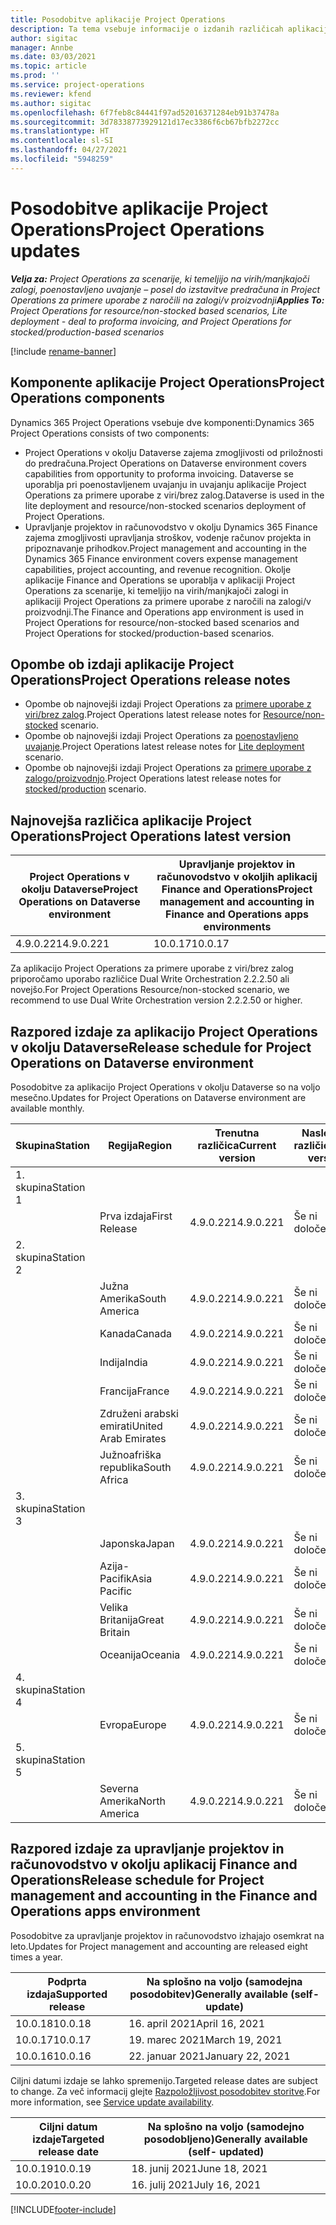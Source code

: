 ```yaml
---
title: Posodobitve aplikacije Project Operations
description: Ta tema vsebuje informacije o izdanih različicah aplikacije Dynamics 365 Project Operations.
author: sigitac
manager: Annbe
ms.date: 03/03/2021
ms.topic: article
ms.prod: ''
ms.service: project-operations
ms.reviewer: kfend
ms.author: sigitac
ms.openlocfilehash: 6f7feb8c84441f97ad52016371284eb91b37478a
ms.sourcegitcommit: 3d78338773929121d17ec3386f6cb67bfb2272cc
ms.translationtype: HT
ms.contentlocale: sl-SI
ms.lasthandoff: 04/27/2021
ms.locfileid: "5948259"
---
```

# <a name="project-operations-updates"></a><span data-ttu-id="a0e81-103">Posodobitve aplikacije Project Operations</span><span class="sxs-lookup"><span data-stu-id="a0e81-103">Project Operations updates</span></span>

<span data-ttu-id="a0e81-104">_**Velja za:** Project Operations za scenarije, ki temeljijo na virih/manjkajoči zalogi, poenostavljeno uvajanje – posel do izstavitve predračuna in Project Operations za primere uporabe z naročili na zalogi/v proizvodnji_</span><span class="sxs-lookup"><span data-stu-id="a0e81-104">_**Applies To:** Project Operations for resource/non-stocked based scenarios, Lite deployment - deal to proforma invoicing, and Project Operations for stocked/production-based scenarios_</span></span>

[!include [rename-banner](~/includes/cc-data-platform-banner.md)]

## <a name="project-operations-components"></a><span data-ttu-id="a0e81-105">Komponente aplikacije Project Operations</span><span class="sxs-lookup"><span data-stu-id="a0e81-105">Project Operations components</span></span>

<span data-ttu-id="a0e81-106">Dynamics 365 Project Operations vsebuje dve komponenti:</span><span class="sxs-lookup"><span data-stu-id="a0e81-106">Dynamics 365 Project Operations consists of two components:</span></span>

- <span data-ttu-id="a0e81-107">Project Operations v okolju Dataverse zajema zmogljivosti od priložnosti do predračuna.</span><span class="sxs-lookup"><span data-stu-id="a0e81-107">Project Operations on Dataverse environment covers capabilities from opportunity to proforma invoicing.</span></span> <span data-ttu-id="a0e81-108">Dataverse se uporablja pri poenostavljenem uvajanju in uvajanju aplikacije Project Operations za primere uporabe z viri/brez zalog.</span><span class="sxs-lookup"><span data-stu-id="a0e81-108">Dataverse is used in the lite deployment and resource/non-stocked scenarios deployment of Project Operations.</span></span>
- <span data-ttu-id="a0e81-109">Upravljanje projektov in računovodstvo v okolju Dynamics 365 Finance zajema zmogljivosti upravljanja stroškov, vodenje računov projekta in pripoznavanje prihodkov.</span><span class="sxs-lookup"><span data-stu-id="a0e81-109">Project management and accounting in the Dynamics 365 Finance environment covers expense management capabilities, project accounting, and revenue recognition.</span></span> <span data-ttu-id="a0e81-110">Okolje aplikacije Finance and Operations se uporablja v aplikaciji Project Operations za scenarije, ki temeljijo na virih/manjkajoči zalogi in aplikaciji Project Operations za primere uporabe z naročili na zalogi/v proizvodnji.</span><span class="sxs-lookup"><span data-stu-id="a0e81-110">The Finance and Operations app environment is used in Project Operations for resource/non-stocked based scenarios and Project Operations for stocked/production-based scenarios.</span></span>

## <a name="project-operations-release-notes"></a><span data-ttu-id="a0e81-111">Opombe ob izdaji aplikacije Project Operations</span><span class="sxs-lookup"><span data-stu-id="a0e81-111">Project Operations release notes</span></span>
- <span data-ttu-id="a0e81-112">Opombe ob najnovejši izdaji Project Operations za [primere uporabe z viri/brez zalog](whats-new-apr-2021-resource-based.md).</span><span class="sxs-lookup"><span data-stu-id="a0e81-112">Project Operations latest release notes for [Resource/non-stocked](whats-new-apr-2021-resource-based.md) scenario.</span></span>
- <span data-ttu-id="a0e81-113">Opombe ob najnovejši izdaji Project Operations za [poenostavljeno uvajanje](../pro/whats-new/whats-new-apr-2021-lite.md).</span><span class="sxs-lookup"><span data-stu-id="a0e81-113">Project Operations latest release notes for [Lite deployment](../pro/whats-new/whats-new-apr-2021-lite.md) scenario.</span></span>
- <span data-ttu-id="a0e81-114">Opombe ob najnovejši izdaji Project Operations za [primere uporabe z zalogo/proizvodnjo](../prod-pma/whats-new/whats-new-mar-2021-stocked.md).</span><span class="sxs-lookup"><span data-stu-id="a0e81-114">Project Operations latest release notes for [stocked/production](../prod-pma/whats-new/whats-new-mar-2021-stocked.md) scenario.</span></span>

## <a name="project-operations-latest-version"></a><span data-ttu-id="a0e81-115">Najnovejša različica aplikacije Project Operations</span><span class="sxs-lookup"><span data-stu-id="a0e81-115">Project Operations latest version</span></span>

| <span data-ttu-id="a0e81-116">Project Operations v okolju Dataverse</span><span class="sxs-lookup"><span data-stu-id="a0e81-116">Project Operations on Dataverse environment</span></span> | <span data-ttu-id="a0e81-117">Upravljanje projektov in računovodstvo v okoljih aplikacij Finance and Operations</span><span class="sxs-lookup"><span data-stu-id="a0e81-117">Project management and accounting in Finance and Operations apps environments</span></span> | 
| --- | --- |
| <span data-ttu-id="a0e81-118">4.9.0.221</span><span class="sxs-lookup"><span data-stu-id="a0e81-118">4.9.0.221</span></span> | <span data-ttu-id="a0e81-119">10.0.17</span><span class="sxs-lookup"><span data-stu-id="a0e81-119">10.0.17</span></span> |

<span data-ttu-id="a0e81-120">Za aplikacijo Project Operations za primere uporabe z viri/brez zalog priporočamo uporabo različice Dual Write Orchestration 2.2.2.50 ali novejšo.</span><span class="sxs-lookup"><span data-stu-id="a0e81-120">For Project Operations Resource/non-stocked scenario, we recommend to use Dual Write Orchestration version 2.2.2.50 or higher.</span></span>

## <a name="release-schedule-for-project-operations-on-dataverse-environment"></a><span data-ttu-id="a0e81-121">Razpored izdaje za aplikacijo Project Operations v okolju Dataverse</span><span class="sxs-lookup"><span data-stu-id="a0e81-121">Release schedule for Project Operations on Dataverse environment</span></span>

<span data-ttu-id="a0e81-122">Posodobitve za aplikacijo Project Operations v okolju Dataverse so na voljo mesečno.</span><span class="sxs-lookup"><span data-stu-id="a0e81-122">Updates for Project Operations on Dataverse environment are available monthly.</span></span> 

| <span data-ttu-id="a0e81-123">Skupina</span><span class="sxs-lookup"><span data-stu-id="a0e81-123">Station</span></span>   | <span data-ttu-id="a0e81-124">Regija</span><span class="sxs-lookup"><span data-stu-id="a0e81-124">Region</span></span>        | <span data-ttu-id="a0e81-125">Trenutna različica</span><span class="sxs-lookup"><span data-stu-id="a0e81-125">Current version</span></span> | <span data-ttu-id="a0e81-126">Naslednja različica</span><span class="sxs-lookup"><span data-stu-id="a0e81-126">Next version</span></span> | <span data-ttu-id="a0e81-127">Splošno na voljo</span><span class="sxs-lookup"><span data-stu-id="a0e81-127">Generally available</span></span> |
|-----------|---------------|-----------------|--------------|---------------------|
| <span data-ttu-id="a0e81-128">1. skupina</span><span class="sxs-lookup"><span data-stu-id="a0e81-128">Station 1</span></span> |   &nbsp;      |    &nbsp;       | &nbsp;       |      &nbsp;         |
|   &nbsp;  | <span data-ttu-id="a0e81-129">Prva izdaja</span><span class="sxs-lookup"><span data-stu-id="a0e81-129">First Release</span></span> |  <span data-ttu-id="a0e81-130">4.9.0.221</span><span class="sxs-lookup"><span data-stu-id="a0e81-130">4.9.0.221</span></span>       | <span data-ttu-id="a0e81-131">Še ni določeno</span><span class="sxs-lookup"><span data-stu-id="a0e81-131">TBD</span></span>     | <span data-ttu-id="a0e81-132">30. april 2021</span><span class="sxs-lookup"><span data-stu-id="a0e81-132">30-Apr-21</span></span>           |
| <span data-ttu-id="a0e81-133">2. skupina</span><span class="sxs-lookup"><span data-stu-id="a0e81-133">Station 2</span></span> |   &nbsp;      |    &nbsp;       | &nbsp;       |      &nbsp;         |
|   &nbsp;  | <span data-ttu-id="a0e81-134">Južna Amerika</span><span class="sxs-lookup"><span data-stu-id="a0e81-134">South America</span></span> |  <span data-ttu-id="a0e81-135">4.9.0.221</span><span class="sxs-lookup"><span data-stu-id="a0e81-135">4.9.0.221</span></span>       | <span data-ttu-id="a0e81-136">Še ni določeno</span><span class="sxs-lookup"><span data-stu-id="a0e81-136">TBD</span></span>     | <span data-ttu-id="a0e81-137">30. april 2021</span><span class="sxs-lookup"><span data-stu-id="a0e81-137">30-Apr-21</span></span>           |
|    &nbsp; | <span data-ttu-id="a0e81-138">Kanada</span><span class="sxs-lookup"><span data-stu-id="a0e81-138">Canada</span></span>        |  <span data-ttu-id="a0e81-139">4.9.0.221</span><span class="sxs-lookup"><span data-stu-id="a0e81-139">4.9.0.221</span></span>       | <span data-ttu-id="a0e81-140">Še ni določeno</span><span class="sxs-lookup"><span data-stu-id="a0e81-140">TBD</span></span>     | <span data-ttu-id="a0e81-141">30. april 2021</span><span class="sxs-lookup"><span data-stu-id="a0e81-141">30-Apr-21</span></span>           |
|   &nbsp;  | <span data-ttu-id="a0e81-142">Indija</span><span class="sxs-lookup"><span data-stu-id="a0e81-142">India</span></span>         |  <span data-ttu-id="a0e81-143">4.9.0.221</span><span class="sxs-lookup"><span data-stu-id="a0e81-143">4.9.0.221</span></span>       | <span data-ttu-id="a0e81-144">Še ni določeno</span><span class="sxs-lookup"><span data-stu-id="a0e81-144">TBD</span></span>     | <span data-ttu-id="a0e81-145">30. april 2021</span><span class="sxs-lookup"><span data-stu-id="a0e81-145">30-Apr-21</span></span>           |
|   &nbsp;  | <span data-ttu-id="a0e81-146">Francija</span><span class="sxs-lookup"><span data-stu-id="a0e81-146">France</span></span>         |  <span data-ttu-id="a0e81-147">4.9.0.221</span><span class="sxs-lookup"><span data-stu-id="a0e81-147">4.9.0.221</span></span>       | <span data-ttu-id="a0e81-148">Še ni določeno</span><span class="sxs-lookup"><span data-stu-id="a0e81-148">TBD</span></span>     | <span data-ttu-id="a0e81-149">30. april 2021</span><span class="sxs-lookup"><span data-stu-id="a0e81-149">30-Apr-21</span></span>           |
|   &nbsp;  | <span data-ttu-id="a0e81-150">Združeni arabski emirati</span><span class="sxs-lookup"><span data-stu-id="a0e81-150">United Arab Emirates</span></span>         |  <span data-ttu-id="a0e81-151">4.9.0.221</span><span class="sxs-lookup"><span data-stu-id="a0e81-151">4.9.0.221</span></span>       | <span data-ttu-id="a0e81-152">Še ni določeno</span><span class="sxs-lookup"><span data-stu-id="a0e81-152">TBD</span></span>     | <span data-ttu-id="a0e81-153">30. april 2021</span><span class="sxs-lookup"><span data-stu-id="a0e81-153">30-Apr-21</span></span>           |
|   &nbsp;  | <span data-ttu-id="a0e81-154">Južnoafriška republika</span><span class="sxs-lookup"><span data-stu-id="a0e81-154">South Africa</span></span>         |  <span data-ttu-id="a0e81-155">4.9.0.221</span><span class="sxs-lookup"><span data-stu-id="a0e81-155">4.9.0.221</span></span>       | <span data-ttu-id="a0e81-156">Še ni določeno</span><span class="sxs-lookup"><span data-stu-id="a0e81-156">TBD</span></span>     | <span data-ttu-id="a0e81-157">30. april 2021</span><span class="sxs-lookup"><span data-stu-id="a0e81-157">30-Apr-21</span></span>           |
| <span data-ttu-id="a0e81-158">3. skupina</span><span class="sxs-lookup"><span data-stu-id="a0e81-158">Station 3</span></span>  |      &nbsp;   |     &nbsp;      |     &nbsp;   |      &nbsp;         |
|   &nbsp;  | <span data-ttu-id="a0e81-159">Japonska</span><span class="sxs-lookup"><span data-stu-id="a0e81-159">Japan</span></span>         |  <span data-ttu-id="a0e81-160">4.9.0.221</span><span class="sxs-lookup"><span data-stu-id="a0e81-160">4.9.0.221</span></span>       | <span data-ttu-id="a0e81-161">Še ni določeno</span><span class="sxs-lookup"><span data-stu-id="a0e81-161">TBD</span></span>     | <span data-ttu-id="a0e81-162">7. maj 2021</span><span class="sxs-lookup"><span data-stu-id="a0e81-162">07-May-21</span></span>           |
|   &nbsp;  | <span data-ttu-id="a0e81-163">Azija-Pacifik</span><span class="sxs-lookup"><span data-stu-id="a0e81-163">Asia Pacific</span></span>  |  <span data-ttu-id="a0e81-164">4.9.0.221</span><span class="sxs-lookup"><span data-stu-id="a0e81-164">4.9.0.221</span></span>       | <span data-ttu-id="a0e81-165">Še ni določeno</span><span class="sxs-lookup"><span data-stu-id="a0e81-165">TBD</span></span>     | <span data-ttu-id="a0e81-166">7. maj 2021</span><span class="sxs-lookup"><span data-stu-id="a0e81-166">07-May-21</span></span>           |
|   &nbsp;  | <span data-ttu-id="a0e81-167">Velika Britanija</span><span class="sxs-lookup"><span data-stu-id="a0e81-167">Great Britain</span></span> |  <span data-ttu-id="a0e81-168">4.9.0.221</span><span class="sxs-lookup"><span data-stu-id="a0e81-168">4.9.0.221</span></span>       | <span data-ttu-id="a0e81-169">Še ni določeno</span><span class="sxs-lookup"><span data-stu-id="a0e81-169">TBD</span></span>     | <span data-ttu-id="a0e81-170">7. maj 2021</span><span class="sxs-lookup"><span data-stu-id="a0e81-170">07-May-21</span></span>           |
|   &nbsp;  | <span data-ttu-id="a0e81-171">Oceanija</span><span class="sxs-lookup"><span data-stu-id="a0e81-171">Oceania</span></span>       |  <span data-ttu-id="a0e81-172">4.9.0.221</span><span class="sxs-lookup"><span data-stu-id="a0e81-172">4.9.0.221</span></span>       | <span data-ttu-id="a0e81-173">Še ni določeno</span><span class="sxs-lookup"><span data-stu-id="a0e81-173">TBD</span></span>     | <span data-ttu-id="a0e81-174">7. maj 2021</span><span class="sxs-lookup"><span data-stu-id="a0e81-174">07-May-21</span></span>           |
| <span data-ttu-id="a0e81-175">4. skupina</span><span class="sxs-lookup"><span data-stu-id="a0e81-175">Station 4</span></span> |     &nbsp;    |     &nbsp;      |     &nbsp;   |      &nbsp;         |
|   &nbsp;  | <span data-ttu-id="a0e81-176">Evropa</span><span class="sxs-lookup"><span data-stu-id="a0e81-176">Europe</span></span>        |  <span data-ttu-id="a0e81-177">4.9.0.221</span><span class="sxs-lookup"><span data-stu-id="a0e81-177">4.9.0.221</span></span>       | <span data-ttu-id="a0e81-178">Še ni določeno</span><span class="sxs-lookup"><span data-stu-id="a0e81-178">TBD</span></span>     | <span data-ttu-id="a0e81-179">14. maj 2021</span><span class="sxs-lookup"><span data-stu-id="a0e81-179">14-May-21</span></span>           |
| <span data-ttu-id="a0e81-180">5. skupina</span><span class="sxs-lookup"><span data-stu-id="a0e81-180">Station 5</span></span> |     &nbsp;    |     &nbsp;      |     &nbsp;   |      &nbsp;         |
|   &nbsp;  | <span data-ttu-id="a0e81-181">Severna Amerika</span><span class="sxs-lookup"><span data-stu-id="a0e81-181">North America</span></span> |  <span data-ttu-id="a0e81-182">4.9.0.221</span><span class="sxs-lookup"><span data-stu-id="a0e81-182">4.9.0.221</span></span>       | <span data-ttu-id="a0e81-183">Še ni določeno</span><span class="sxs-lookup"><span data-stu-id="a0e81-183">TBD</span></span>     | <span data-ttu-id="a0e81-184">21. maj 2021</span><span class="sxs-lookup"><span data-stu-id="a0e81-184">21-May-21</span></span>           |

## <a name="release-schedule-for-project-management-and-accounting-in-the-finance-and-operations-apps-environment"></a><span data-ttu-id="a0e81-185">Razpored izdaje za upravljanje projektov in računovodstvo v okolju aplikacij Finance and Operations</span><span class="sxs-lookup"><span data-stu-id="a0e81-185">Release schedule for Project management and accounting in the Finance and Operations apps environment</span></span>

<span data-ttu-id="a0e81-186">Posodobitve za upravljanje projektov in računovodstvo izhajajo osemkrat na leto.</span><span class="sxs-lookup"><span data-stu-id="a0e81-186">Updates for Project management and accounting are released eight times a year.</span></span>

| <span data-ttu-id="a0e81-187">Podprta izdaja</span><span class="sxs-lookup"><span data-stu-id="a0e81-187">Supported release</span></span> | <span data-ttu-id="a0e81-188">Na splošno na voljo (samodejna posodobitev)</span><span class="sxs-lookup"><span data-stu-id="a0e81-188">Generally available (self-update)</span></span> |
| --- | --- |
| <span data-ttu-id="a0e81-189">10.0.18</span><span class="sxs-lookup"><span data-stu-id="a0e81-189">10.0.18</span></span> | <span data-ttu-id="a0e81-190">16. april 2021</span><span class="sxs-lookup"><span data-stu-id="a0e81-190">April 16, 2021</span></span> |
| <span data-ttu-id="a0e81-191">10.0.17</span><span class="sxs-lookup"><span data-stu-id="a0e81-191">10.0.17</span></span> | <span data-ttu-id="a0e81-192">19. marec 2021</span><span class="sxs-lookup"><span data-stu-id="a0e81-192">March 19, 2021</span></span> |
| <span data-ttu-id="a0e81-193">10.0.16</span><span class="sxs-lookup"><span data-stu-id="a0e81-193">10.0.16</span></span> | <span data-ttu-id="a0e81-194">22. januar 2021</span><span class="sxs-lookup"><span data-stu-id="a0e81-194">January 22, 2021</span></span> |


<span data-ttu-id="a0e81-195">Ciljni datumi izdaje se lahko spremenijo.</span><span class="sxs-lookup"><span data-stu-id="a0e81-195">Targeted release dates are subject to change.</span></span> <span data-ttu-id="a0e81-196">Za več informacij glejte [Razpoložljivost posodobitev storitve](/dynamics365/fin-ops-core/fin-ops/get-started/public-preview-releases?toc=%2fdynamics365%2ffinance%2ftoc.json).</span><span class="sxs-lookup"><span data-stu-id="a0e81-196">For more information, see [Service update availability](/dynamics365/fin-ops-core/fin-ops/get-started/public-preview-releases?toc=%2fdynamics365%2ffinance%2ftoc.json).</span></span>

| <span data-ttu-id="a0e81-197">Ciljni datum izdaje</span><span class="sxs-lookup"><span data-stu-id="a0e81-197">Targeted release date</span></span> | <span data-ttu-id="a0e81-198">Na splošno na voljo (samodejno posodobljeno)</span><span class="sxs-lookup"><span data-stu-id="a0e81-198">Generally available (self- updated)</span></span> |
| --- | --- |
| <span data-ttu-id="a0e81-199">10.0.19</span><span class="sxs-lookup"><span data-stu-id="a0e81-199">10.0.19</span></span> | <span data-ttu-id="a0e81-200">18. junij 2021</span><span class="sxs-lookup"><span data-stu-id="a0e81-200">June 18, 2021</span></span> |
| <span data-ttu-id="a0e81-201">10.0.20</span><span class="sxs-lookup"><span data-stu-id="a0e81-201">10.0.20</span></span> | <span data-ttu-id="a0e81-202">16. julij 2021</span><span class="sxs-lookup"><span data-stu-id="a0e81-202">July 16, 2021</span></span> |


[!INCLUDE[footer-include](../includes/footer-banner.md)]
